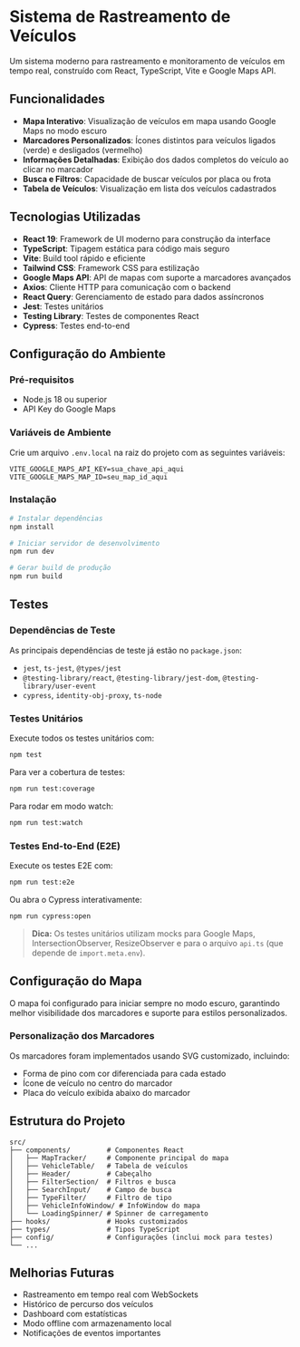# Sistema de Rastreamento de Veículos

Um sistema moderno para rastreamento e monitoramento de veículos em tempo real, construído com React, TypeScript, Vite e Google Maps API.

## Funcionalidades

- **Mapa Interativo**: Visualização de veículos em mapa usando Google Maps no modo escuro
- **Marcadores Personalizados**: Ícones distintos para veículos ligados (verde) e desligados (vermelho)
- **Informações Detalhadas**: Exibição dos dados completos do veículo ao clicar no marcador
- **Busca e Filtros**: Capacidade de buscar veículos por placa ou frota
- **Tabela de Veículos**: Visualização em lista dos veículos cadastrados

## Tecnologias Utilizadas

- **React 19**: Framework de UI moderno para construção da interface
- **TypeScript**: Tipagem estática para código mais seguro
- **Vite**: Build tool rápido e eficiente
- **Tailwind CSS**: Framework CSS para estilização
- **Google Maps API**: API de mapas com suporte a marcadores avançados
- **Axios**: Cliente HTTP para comunicação com o backend
- **React Query**: Gerenciamento de estado para dados assíncronos
- **Jest**: Testes unitários
- **Testing Library**: Testes de componentes React
- **Cypress**: Testes end-to-end

## Configuração do Ambiente

### Pré-requisitos

- Node.js 18 ou superior
- API Key do Google Maps

### Variáveis de Ambiente

Crie um arquivo `.env.local` na raiz do projeto com as seguintes variáveis:

```
VITE_GOOGLE_MAPS_API_KEY=sua_chave_api_aqui
VITE_GOOGLE_MAPS_MAP_ID=seu_map_id_aqui
```

### Instalação

```bash
# Instalar dependências
npm install

# Iniciar servidor de desenvolvimento
npm run dev

# Gerar build de produção
npm run build
```

## Testes

### Dependências de Teste

As principais dependências de teste já estão no `package.json`:
- `jest`, `ts-jest`, `@types/jest`
- `@testing-library/react`, `@testing-library/jest-dom`, `@testing-library/user-event`
- `cypress`, `identity-obj-proxy`, `ts-node`

### Testes Unitários

Execute todos os testes unitários com:
```bash
npm test
```

Para ver a cobertura de testes:
```bash
npm run test:coverage
```

Para rodar em modo watch:
```bash
npm run test:watch
```

### Testes End-to-End (E2E)

Execute os testes E2E com:
```bash
npm run test:e2e
```

Ou abra o Cypress interativamente:
```bash
npm run cypress:open
```

> **Dica:** Os testes unitários utilizam mocks para Google Maps, IntersectionObserver, ResizeObserver e para o arquivo `api.ts` (que depende de `import.meta.env`).

## Configuração do Mapa

O mapa foi configurado para iniciar sempre no modo escuro, garantindo melhor visibilidade dos marcadores e suporte para estilos personalizados.

### Personalização dos Marcadores

Os marcadores foram implementados usando SVG customizado, incluindo:
- Forma de pino com cor diferenciada para cada estado
- Ícone de veículo no centro do marcador
- Placa do veículo exibida abaixo do marcador

## Estrutura do Projeto

```
src/
├── components/         # Componentes React
│   ├── MapTracker/     # Componente principal do mapa
│   ├── VehicleTable/   # Tabela de veículos
│   ├── Header/         # Cabeçalho
│   ├── FilterSection/  # Filtros e busca
│   ├── SearchInput/    # Campo de busca
│   ├── TypeFilter/     # Filtro de tipo
│   ├── VehicleInfoWindow/ # InfoWindow do mapa
│   └── LoadingSpinner/ # Spinner de carregamento
├── hooks/              # Hooks customizados
├── types/              # Tipos TypeScript
├── config/             # Configurações (inclui mock para testes)
└── ...
```

## Melhorias Futuras

- Rastreamento em tempo real com WebSockets
- Histórico de percurso dos veículos
- Dashboard com estatísticas
- Modo offline com armazenamento local
- Notificações de eventos importantes
